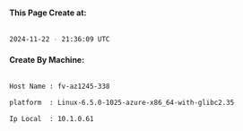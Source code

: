 
   
#### This Page Create at:

```bash

2024-11-22 - 21:36:09 UTC

```

#### Create By Machine:

```bash

Host Name : fv-az1245-338

platform  : Linux-6.5.0-1025-azure-x86_64-with-glibc2.35

Ip Local  : 10.1.0.61

```

